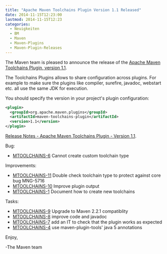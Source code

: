 ```yaml
---
title: "Apache Maven Toolchains Plugin Version 1.1 Released"
date: 2014-11-15T12:23:00
lastmod: 2014-11-15T12:23
categories:
  - Neuigkeiten
  - BM
  - Maven
  - Maven-Plugins
  - Maven-Plugin-Releases
---
```

The Maven team is pleased to announce the release of the 
[Apache Maven Toolchains Plugin, version 1.1](http://maven.apache.org/plugins/maven-toolchains-plugin/).

The Toolchains Plugins allows to share configuration across plugins. For 
example to make sure the plugins like compiler, surefire, javadoc, webstart 
etc. all use the same JDK for execution.


You should specify the version in your project's plugin configuration:

```xml
<plugin>
  <groupId>org.apache.maven.plugins</groupId>
  <artifactId>maven-toolchains-plugin</artifactId>
  <version>1.1</version>
</plugin>
```

<!-- more -->

[Release Notes - Apache Maven Toolchains Plugin - Version 1.1](http://jira.codehaus.org/secure/ReleaseNote.jspa?projectId=12063&version=15920).

Bug:

* [MTOOLCHAINS-6](https://issues.apache.org/jira/browse/MTOOLCHAINS-6) Cannot create custom toolchain type

Improvements:

 * [MTOOLCHAINS-11](https://issues.apache.org/jira/browse/MTOOLCHAINS-11) Double check toolchain type to protect against core bug MNG-5716
 * [MTOOLCHAINS-10](https://issues.apache.org/jira/browse/MTOOLCHAINS-10) Improve plugin output
 * [MTOOLCHAINS-1](https://issues.apache.org/jira/browse/MTOOLCHAINS-1) Document how to create new toolchains

Tasks:

 * [MTOOLCHAINS-9](https://issues.apache.org/jira/browse/MTOOLCHAINS-9) Upgrade to Maven 2.2.1 compatiblity
 * [MTOOLCHAINS-8](https://issues.apache.org/jira/browse/MTOOLCHAINS-8) improve code and javadoc
 * [MTOOLCHAINS-7](https://issues.apache.org/jira/browse/MTOOLCHAINS-7) add an IT to check that the plugin works as expected
 * [MTOOLCHAINS-4](https://issues.apache.org/jira/browse/MTOOLCHAINS-4) use maven-plugin-tools' java 5 annotations

Enjoy,

-The Maven team
